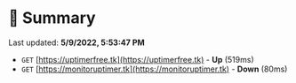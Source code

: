 # 📖 Summary
Last updated: **5/9/2022, 5:53:47 PM**

- `GET` [https://uptimerfree.tk](https://uptimerfree.tk) - **Up** (519ms)
- `GET` [https://monitoruptimer.tk](https://monitoruptimer.tk) - **Down** (80ms)
